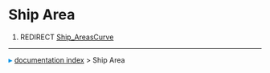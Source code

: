 # Ship Area
1.  REDIRECT [Ship\_AreasCurve](Ship_AreasCurve.md)



---
![](images/Right_arrow.png) [documentation index](../README.md) > Ship Area
